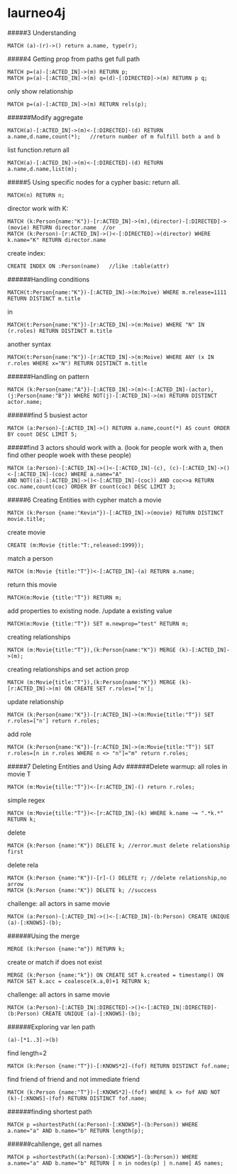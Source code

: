 # laurneo4j
#####3 Understanding
```
MATCH (a)-(r)->() return a.name, type(r);
```
#####4 Getting prop from paths
get full path
```
MATCH p=(a)-[:ACTED_IN]->(m) RETURN p;
MATCH p=(a)-[:ACTED_IN]->(m) q=(d)-[:DIRECTED]->(m) RETURN p q;
```

only show relationship
```
MATCH p=(a)-[:ACTED_IN]->(m) RETURN rels(p);
```
######Modify aggregate
```
MATCH(a)-[:ACTED_IN]->(m)<-[:DIRECTED]-(d) RETURN a.name,d.name,count(*);   //return number of m fulfill both a and b
```

list function.return all 
```
MATCH(a)-[:ACTED_IN]->(m)<-[:DIRECTED]-(d) RETURN a.name,d.name,list(m);
```
#####5 Using specific nodes for a cypher
basic: return all.
```
MATCH(n) RETURN n;
```
director work with K:
```
MATCH (k:Person{name:"K"})-[r:ACTED_IN]->(m),(director)-[:DIRECTED]->(movie) RETURN director.name  //or
MATCH (k:Person)-[r:ACTED_IN]->()<-[:DIRECTED]->(director) WHERE k.name="K" RETURN director.name
```
create index:
```
CREATE INDEX ON :Person(name)   //like :table(attr)
```
######Handling conditions
```
MATCH(t:Person{name:"K"})-[:ACTED_IN]->(m:Moive) WHERE m.release=1111 RETURN DISTINCT m.title
```
in
```
MATCH(t:Person{name:"K"})-[r:ACTED_IN]->(m:Moive) WHERE "N" IN (r.roles) RETURN DISTINCT m.title
```
another syntax
```
MATCH(t:Person{name:"K"})-[r:ACTED_IN]->(m:Moive) WHERE ANY (x IN r.roles WHERE x="N") RETURN DISTINCT m.title
```


######Handling on pattern
```
MATCH (k:Person{name:"A"})-[:ACTED_IN]->(m)<-[:ACTED_IN]-(actor), (j:Person{name:"B"}) WHERE NOT(j)-[:ACTED_IN]->(m) RETURN DISTINCT actor.name;
```

######find 5 busiest actor
```
MATCH (a:Person)-[:ACTED_IN]->() RETURN a.name,count(*) AS count ORDER BY count DESC LIMIT 5;
```

#####find 3 actors should work with a. (look for people work with a, then find other people woek with these people)
```
MATCH (a:Person)-[:ACTED_IN]->()<-[:ACTED_IN]-(c), (c)-[:ACTED_IN]->()<-[:ACTED_IN]-(coc) WHERE a.name="A"
AND NOT((a)-[:ACTED_IN]->()<-[:ACTED_IN]-(coc)) AND coc<>a RETURN coc.name,count(coc) ORDER BY count(coc) DESC LIMIT 3;
```

#####6 Creating Entities with cypher
match a movie
```
MATCH (k:Person {name:"Kevin"})-[:ACTED_IN]->(movie) RETURN DISTINCT movie.title;
```
create movie
```
CREATE (m:Movie {title:"T:,released:1999});
```
match a person
```
MATCH (m:Movie {title:"T"})<-[:ACTED_IN]-(a) RETURN a.name;
```
return this movie
```
MATCH(m:Movie {title:"T"}) RETURN m;
```
add properties to existing node. /update a existing value
```
MATCH(m:Movie {title:"T"}) SET m.newprop="test" RETURN m;
```

creating relationships
```
MATCH (m:Movie{title:"T"}),(k:Person{name:"K"}) MERGE (k)-[:ACTED_IN]->(m);
```

creating relationships and set action prop
```
MATCH (m:Movie{title:"T"}),(k:Person{name:"K"}) MERGE (k)-[r:ACTED_IN]->(m) ON CREATE SET r.roles=["n'];
```
update relationship
```
MATCH (k:Person{name:"K"})-[r:ACTED_IN]->(m:Movie{title:"T"}) SET r.roles=["n'] return r.roles;
```
add role
```
MATCH (k:Person{name:"K"})-[r:ACTED_IN]->(m:Movie{title:"T"}) SET r.roles=[n in r.roles WHERE n <> "n"]="m" return r.roles;
```
#####7 Deleting Entities and Using Adv
######Delete
warmup: all roles in movie T
```
MATCH (m:Movie{tille:"T"})<-[r:ACTED_IN]-() return r.roles;
```
simple regex
```
MATCH (m:Movie{tille:"T"})<-[r:ACTED_IN]-(k) WHERE k.name ~= ".*k.*" RETURN k;
```
delete
```
MATCH {k:Person {name:"K"}) DELETE k; //error.must delete relationship first
```
delete rela
```
MATCH {k:Person {name:"K"})-[r]-() DELETE r; //delete relationship,no arrow
MATCH {k:Person {name:"K"}) DELETE k; //success
```
challenge: all actors in same movie
```
MATCH (a:Person)-[:ACTED_IN]->()<-[:ACTED_IN]-(b:Person) CREATE UNIQUE (a)-[:KNOWS]-(b);
```
######Using the merge
```
MERGE (k:Person {name:"m"}) RETURN k;
```
create or match if does not exist
```
MERGE (k:Person {name:"k"}) ON CREATE SET k.created = timestamp() ON MATCH SET k.acc = coalesce(k.a,0)+1 RETURN k;
```

challenge: all actors in same movie
```
MATCH (a:Person)-[:ACTED_IN|:DIRECTED]->()<-[:ACTED_IN|:DIRECTED]-(b:Person) CREATE UNIQUE (a)-[:KNOWS]-(b);
```
######Exploring var len path
```
(a)-[*1..3]->(b)
```
find length=2
```
MATCH (k:Person {name:"T"})-[:KNOWS*2]-(fof) RETURN DISTINCT fof.name;
```
find friend of friend and not immediate friend
```
MATCH (k:Person {name:"T"})-[:KNOWS*2]-(fof) WHERE k <> fof AND NOT (k)-[:KNOWS]-(fof) RETURN DISTINCT fof.name;
```
######finding shortest path
```
MATCH p =shortestPath((a:Person)-[:KNOWS*]-(b:Person)) WHERE a.name="a" AND b.name="b" RETURN length(p);
```
######cahllenge, get all names
```
MATCH p =shortestPath((a:Person)-[:KNOWS*]-(b:Person)) WHERE a.name="a" AND b.name="b" RETURN [ n in nodes(p) | n.name] AS names;
```
